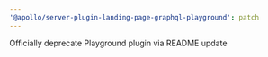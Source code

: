 ```yaml
---
'@apollo/server-plugin-landing-page-graphql-playground': patch
---
```


Officially deprecate Playground plugin via README update
